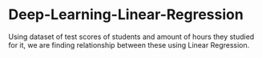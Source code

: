 # Deep-Learning-Linear-Regression
Using dataset of test scores of students and amount of hours they studied for it, we are finding relationship between these using Linear Regression.
